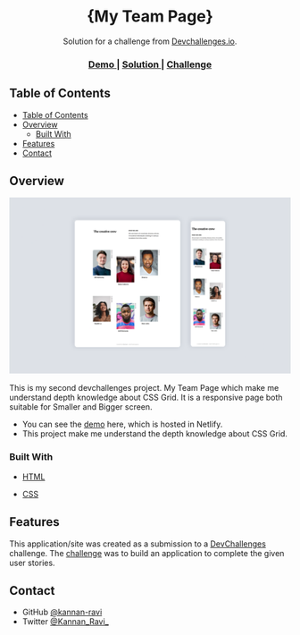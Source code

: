 <!-- Please update value in the {}  -->

<h1 align="center">{My Team Page}</h1>

<div align="center">
   Solution for a challenge from  <a href="http://devchallenges.io" target="_blank">Devchallenges.io</a>.
</div>

<div align="center">
  <h3>
    <a href="https://my-team-page-kannan.netlify.app/">
      Demo
    </a>
    <span> | </span>
    <a href="https://devchallenges.io/solutions/DBkDg8i6KgSGimWjXpuM">
      Solution
    </a>
    <span> | </span>
    <a href="https://devchallenges.io/challenges/hhmesazsqgKXrTkYkt0U">
      Challenge
    </a>
  </h3>
</div>

<!-- TABLE OF CONTENTS -->

## Table of Contents

- [Table of Contents](#table-of-contents)
- [Overview](#overview)
  - [Built With](#built-with)
- [Features](#features)
- [Contact](#contact)

<!-- OVERVIEW -->

## Overview

![screenshot](https://github.com/kannan-ravi/devchallenges/blob/main/My-Team-Page/src/Showcasse-image.png?raw=true)


This is my second devchallenges project. My Team Page which make me understand depth knowledge about CSS Grid. It is a responsive page both suitable for Smaller and Bigger screen.


- You can see the [demo](https://my-team-page-kannan.netlify.app/) here, which is hosted in Netlify.
- This project make me understand the depth knowledge about CSS Grid.

### Built With

<!-- This section should list any major frameworks that you built your project using. Here are a few examples.-->

- [HTML](https://www.w3schools.com/html/)

- [CSS](https://www.w3schools.com/css/default.asp)

## Features

<!-- List the features of your application or follow the template. Don't share the figma file here :) -->

This application/site was created as a submission to a [DevChallenges](https://devchallenges.io/challenges) challenge. The [challenge](https://devchallenges.io/challenges/hhmesazsqgKXrTkYkt0U) was to build an application to complete the given user stories.


## Contact

- GitHub [@kannan-ravi](https://github.com/kannan-ravi)
- Twitter [@Kannan_Ravi_](https://twitter.com/Kannan_Ravi_)

